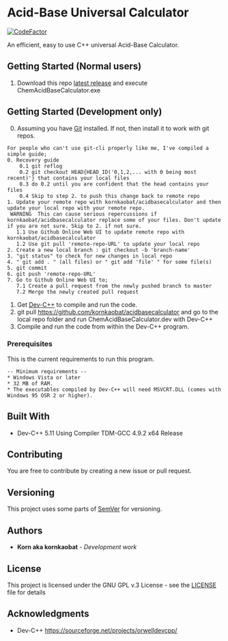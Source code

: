 # Acid-Base Universal Calculator
[![CodeFactor](https://www.codefactor.io/repository/github/kornkaobat/acidbasecalculator/badge/master)](https://www.codefactor.io/repository/github/kornkaobat/acidbasecalculator/overview/master)

An efficient, easy to use C++ universal Acid-Base Calculator.

## Getting Started (Normal users)

1. Download this repo [latest release](https://github.com/kornkaobat/acidbasecalculator/releases/latest) and execute ChemAcidBaseCalculator.exe

## Getting Started (Development only)

0. Assuming you have [Git](https://git-scm.com/downloads) installed. If not, then install it to work with git repos.
```
For people who can't use git-cli properly like me, I've compiled a simple guide;
0. Recovery guide
    0.1 git reflog
    0.2 git checkout HEAD{HEAD_ID('0,1,2,... with 0 being most recent)'} that contains your local files
    0.3 do 0.2 until you are confident that the head contains your files
    0.4 Skip to step 2. to push this change back to remote repo 
1. Update your remote repo with kornkaobat/acidbasecalculator and then update your local repo with your remote repo.
 WARNING  This can cause serious repercussions if kornkaobat/acidbasecalculator replace some of your files. Don't update if you are not sure. Skip to 2. if not sure.
   1.1 Use Github Online Web UI to update remote repo with kornkaobat/acidbasecalculator
   1.2 Use git pull 'remote-repo-URL' to update your local repo
2. Create a new local branch : git checkout -b 'branch-name'
3. "git status" to check for new changes in local repo
4. " git add . " (all files) or " git add 'file' " for some file(s)
5. git commit
6. git push 'remote-repo-URL'
7. Go to Github Online Web UI to;
   7.1 Create a pull request from the newly pushed branch to master
   7.2 Merge the newly created pull request
```
1. Get [Dev-C++](https://sourceforge.net/projects/orwelldevcpp/) to compile and run the code.
2. git pull https://github.com/kornkaobat/acidbasecalculator and go to the local repo folder and run ChemAcidBaseCalculator.dev with Dev-C++
3. Compile and run the code from within the Dev-C++ program.

### Prerequisites

This is the current requirements to run this program.

```
-- Minimum requirements --
* Windows Vista or later
* 32 MB of RAM.
* The executables compiled by Dev-C++ will need MSVCRT.DLL (comes with Windows 95 OSR 2 or higher).
```

## Built With

* Dev-C++ 5.11 Using Compiler TDM-GCC 4.9.2 x64 Release

## Contributing

You are free to contribute by creating a new issue or pull request.

## Versioning

This project uses some parts of [SemVer](http://semver.org/) for versioning. 

## Authors

* **Korn aka kornkaobat** - *Development work*

## License

This project is licensed under the GNU GPL v.3 License - see the [LICENSE](LICENSE) file for details

## Acknowledgments

* Dev-C++ https://sourceforge.net/projects/orwelldevcpp/
